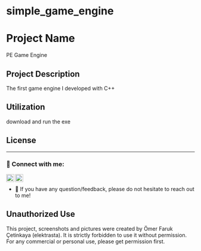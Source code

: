 # simple_game_engine
# Project Name

PE Game Engine

## Project Description

The first game engine I developed with C++

## Utilization

download and run the exe

## License

----------------------------------------------------------

### 🤝 Connect with me:

<a href="https://www.linkedin.com/in/%C3%B6mer-faruk-%C3%A7etinkaya-00626925b/"><img align="left" src="https://raw.githubusercontent.com/yushi1007/yushi1007/main/images/linkedin.svg" alt="Yu Shi | LinkedIn" width="21px"/></a>
<a href="https://www.instagram.com/elektrasta/"><img align="left" 
src="https://raw.githubusercontent.com/yushi1007/yushi1007/main/images/instagram.svg" alt="Yu Shi | Instagram" width="21px"/></a>
</br>
- 💬 If you have any question/feedback, please do not hesitate to reach out to me!

## Unauthorized Use

This project, screenshots and pictures were created by Ömer Faruk Çetinkaya (elektrasta). It is strictly forbidden to use it without permission. For any commercial or personal use, please get permission first.


